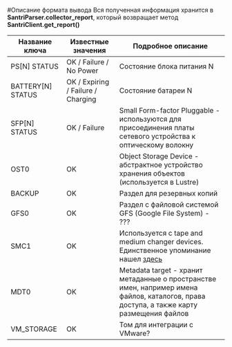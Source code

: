 #Описание формата вывода
Вся полученная информация хранится в **SantriParser.collector_report**, который возвращает метод **SantriClient.get_report()**

| Название ключа | Известные значения | Подробное описание |
|---|---|---|
| PS[N] STATUS | OK / Failure / No Power | Состояние блока питания N |
| BATTERY[N] STATUS | OK / Expiring / Failure / Charging | Состояние батареи N |
| SFP[N] STATUS | OK / Failure | Small Form-factor Pluggable - используются для присоединения платы сетевого устройства к оптическому волокну |
| OST0 | OK | Object Storage Device - абстрактное устройство хранения объектов (используется в Lustre) |
| BACKUP | OK | Раздел для резервных копий |
| GFS0 | OK | Раздел с файловой системой GFS (Google File System) - ??? |
| SMC1 | OK | Используется с tape and medium changer devices. Единственное упоминание нашел [здесь](https://books.google.ru/books?id=CbLEAgAAQBAJ&pg=PA303&dq=SMC1+ibm&hl=ru&sa=X&ved=0CCMQ6AEwAGoVChMI776Wu8mFyQIVQlgsCh09IAGW#v=onepage&q=SMC1%20ibm&f=false)
| MDT0 | OK | Metadata target - хранит метаданные о пространстве имен, например имена файлов, каталогов, права доступа, а также карту размещения файлов |
| VM_STORAGE | OK | Том для интеграции с VMware? |
